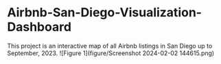 # Airbnb-San-Diego-Visualization-Dashboard
This project is an interactive map of all Airbnb listings in San Diego up to September, 2023.
![Figure 1](figure/Screenshot 2024-02-02 144615.png)
